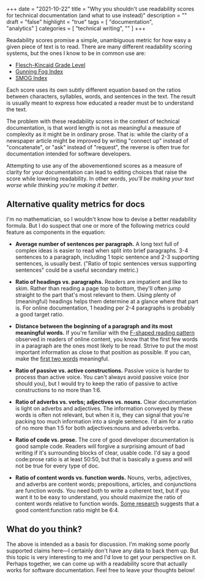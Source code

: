 +++
date = "2021-10-22"
title = "Why you shouldn't use readability scores for technical documentation (and what to use instead)"
description = ""
draft = "false"
highlight = "true"
tags = [
    "documentation",    
    "analytics"
]
categories = [
    "technical writing",
    ""
]
+++

Readability scores promise a simple, unambiguous metric for how easy a given piece of text is to read. There are many different readability scoring systems, but the ones I know to be in common use are:

- [Flesch-Kincaid Grade Level]
- [Gunning Fog Index]
- [SMOG Index]

Each score uses its own subtly different equation based on the ratios between characters, syllables, words, and sentences in the text. The result is usually meant to express how educated a reader must be to understand the text.

The problem with these readability scores in the context of technical documentation, is that word length is not as meaningful a measure of complexity as it might be in ordinary prose. That is: while the clarity of a newspaper article might be improved by writing "connect up" instead of "concatenate", or "ask" instead of "request", the reverse is often true for documentation intended for software developers. 

Attempting to use any of the abovementioned scores as a measure of clarity for your documentation can lead to editing choices that raise the score while lowering readability. In other words, _you'll be making your text worse while thinking you're making it better_.

## Alternative quality metrics for docs

I'm no mathematician, so I wouldn't know how to devise a better readability formula. But I do suspect that one or more of the following metrics could feature as components in the equation:

- **Average number of sentences per paragraph.** A long text full of complex ideas is easier to read when split into brief paragraphs. 3-4 sentences to a paragraph, including 1 topic sentence and 2-3 supporting sentences, is usually best. ("Ratio of topic sentences versus supporting sentences" could be a useful secondary metric.)

- **Ratio of headings vs. paragraphs.** Readers are impatient and like to skim. Rather than reading a page top to bottom, they'll often jump straight to the part that's most relevant to them. Using plenty of (meaningful) headings helps them determine at a glance where that part is. For online documentation, 1 heading per 2-4 paragraphs is probably a good target ratio.

- **Distance between the beginning of a paragraph and its most meaningful words.** If you're familiar with the [F-shaped reading pattern](https://www.nngroup.com/articles/f-shaped-pattern-reading-web-content/) observed in readers of online content, you know that the first few words in a paragraph are the ones most likely to be read. Strive to put the most important information as close to that position as possible. If you can, make the [first two words](https://www.nngroup.com/articles/first-2-words-a-signal-for-scanning/) meaningful.

- **Ratio of passive vs. active constructions.** Passive voice is harder to process than active voice. You can't always avoid passive voice (nor should you), but I would try to keep the ratio of passive to active constructions to no more than 1:6.

- **Ratio of adverbs vs. verbs; adjectives vs. nouns.** Clear documentation is light on adverbs and adjectives. The information conveyed by these words is often not relevant, but when it is, they can signal that you're packing too much information into a single sentence. I'd aim for a ratio of no more than 1:5 for both adjectives:nouns and adverbs:verbs.

- **Ratio of code vs. prose.** The core of good developer documentation is good sample code. Readers will forgive a surprising amount of bad writing if it's surrounding blocks of clear, usable code. I'd say a good code:prose ratio is at least 50:50, but that is basically a guess and will not be true for every type of doc.

- **Ratio of content words vs. function words.** Nouns, verbs, adjectives, and adverbs are content words; prepositions, articles, and conjunctions are function words. You need both to write a coherent text, but if you want it to be easy to understand, you should maximize the ratio of content words relative to function words. [Some research](https://www.researchgate.net/figure/Mean-Content-WordFunction-Word-Ratio-as-Percentage-of-Total-Words-Per-Answer_tbl2_265115908) suggests that a good content:function ratio might be 6:4.

## What do you think?

The above is intended as a basis for discussion. I'm making some poorly supported claims here—I certainly don't have any data to back them up. But this topic is very interesting to me and I'd love to get your perspective on it. Perhaps together, we can come up with a readability score that actually works for software documentation. Feel free to leave your thoughts below!

<!-- Links and references -->

[Flesch-Kincaid Grade Level]: https://en.wikipedia.org/wiki/Flesch%E2%80%93Kincaid_readability_tests
[Gunning Fog Index]: https://en.wikipedia.org/wiki/Gunning_fog_index
[SMOG Index]: https://en.wikipedia.org/wiki/SMOG

